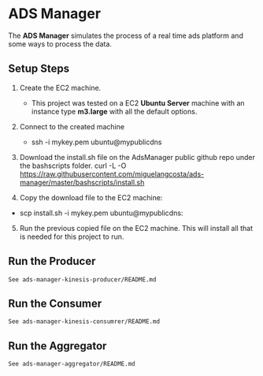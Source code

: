 # ADS Manager

The **ADS Manager** simulates the process of a real time ads platform and some ways to process the data.

## Setup Steps
 1. Create the EC2 machine.
    * This project was tested on a EC2 **Ubuntu Server** machine with an instance type **m3.large** with all the default options.

 2. Connect to the created machine
    * ssh -i mykey.pem ubuntu@mypublicdns

 3. Download the install.sh file on the AdsManager public github repo
    under the bashscripts folder.
    curl -L -O https://raw.githubusercontent.com/miguelangcosta/ads-manager/master/bashscripts/install.sh

 4. Copy the download file to the EC2 machine:
  * scp install.sh -i mykey.pem ubuntu@mypublicdns:

 5. Run the previous copied file on the EC2 machine.
    This will install all that is needed for this project to run.

## Run the Producer
    See ads-manager-kinesis-producer/README.md

## Run the Consumer
    See ads-manager-kinesis-consumrer/README.md

## Run the Aggregator
    See ads-manager-aggregator/README.md


